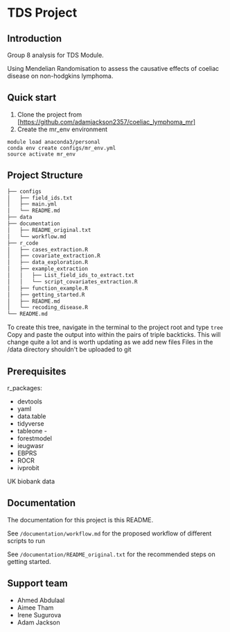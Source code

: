 # TDS Project

## Introduction

Group 8 analysis for TDS Module.

Using Mendelian Randomisation to assess the causative effects of coeliac disease on
non-hodgkins lymphoma.

## Quick start

1. Clone the project from [https://github.com/adamjackson2357/coeliac_lymphoma_mr]
2. Create the mr_env environment
```
module load anaconda3/personal
conda env create configs/mr_env.yml
source activate mr_env
```

## Project Structure

```bash
├── configs
│   ├── field_ids.txt
│   ├── main.yml
│   └── README.md
├── data
├── documentation
│   ├── README_original.txt
│   └── workflow.md
├── r_code
│   ├── cases_extraction.R
│   ├── covariate_extraction.R
│   ├── data_exploration.R
│   ├── example_extraction
│   │   ├── List_field_ids_to_extract.txt
│   │   └── script_covariates_extraction.R
│   ├── function_example.R
│   ├── getting_started.R
│   ├── README.md
│   └── recoding_disease.R
└── README.md
```

To create this tree, navigate in the terminal to the project root and type `tree`
Copy and paste the output into within the pairs of triple backticks.
This will change quite a lot and is worth updating as we add new files
Files in the /data directory shouldn't be uploaded to git

## Prerequisites

r_packages:
- devtools
- yaml
- data.table
- tidyverse
- tableone -
- forestmodel
- ieugwasr
- EBPRS
- ROCR
- ivprobit

UK biobank data

## Documentation

The documentation for this project is this README.

See `/documentation/workflow.md` for the proposed workflow of different scripts to run

See `/documentation/README_original.txt` for the recommended steps on getting started.

## Support team

- Ahmed Abdulaal
- Aimee Tham
- Irene Sugurova
- Adam Jackson
